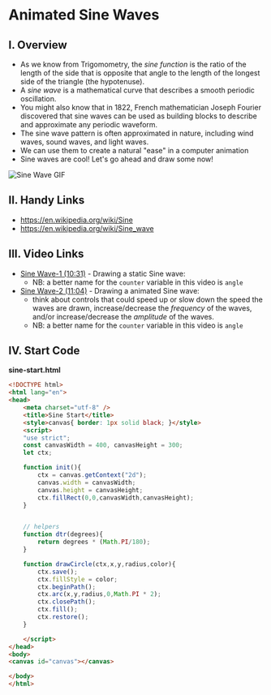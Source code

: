 # Animated Sine Waves

## I. Overview
- As we know from Trigomometry, the *sine function* is the ratio of the length of the side that is opposite that angle to the length of the longest side of the triangle (the hypotenuse).
- A *sine wave* is a mathematical curve that describes a smooth periodic oscillation. 
- You might also know that in 1822, French mathematician Joseph Fourier discovered that sine waves can be used as building blocks to describe and approximate any periodic waveform.
- The sine wave pattern is often approximated in nature, including wind waves, sound waves, and light waves.
- We can use them to create a natural "ease" in a computer animation 
- Sine waves are cool! Let's go ahead and draw some now!

![Sine Wave GIF](./_images/HW-sine-wave-example.gif)

## II. Handy Links
- https://en.wikipedia.org/wiki/Sine
- https://en.wikipedia.org/wiki/Sine_wave

## III. Video Links

- [Sine Wave-1 (10:31)](https://video.rit.edu/Watch/sine-wave-1) - Drawing a static Sine wave:
  - NB: a better name for the `counter` variable in this video is `angle`
- [Sine Wave-2 (11:04)](https://video.rit.edu/Watch/sine-wave-2) - Drawing a animated Sine wave:
  - think about controls that could speed up or slow down the speed the waves are drawn, increase/decrease the *frequency* of the waves, and/or increase/decrease the *amplitude* of the waves.
  - NB: a better name for the `counter` variable in this video is `angle`

## IV. Start Code

**sine-start.html**

```html
<!DOCTYPE html>
<html lang="en">
<head>
	<meta charset="utf-8" />
	<title>Sine Start</title>
	<style>canvas{ border: 1px solid black; }</style>
	<script>
	"use strict";
	const canvasWidth = 400, canvasHeight = 300;
	let ctx;

	function init(){
		ctx = canvas.getContext("2d");
		canvas.width = canvasWidth;
		canvas.height = canvasHeight;
		ctx.fillRect(0,0,canvasWidth,canvasHeight);
	}


	// helpers
	function dtr(degrees){
		return degrees * (Math.PI/180);
	}

	function drawCircle(ctx,x,y,radius,color){
		ctx.save();
		ctx.fillStyle = color;
		ctx.beginPath();
		ctx.arc(x,y,radius,0,Math.PI * 2);
		ctx.closePath();
		ctx.fill();
		ctx.restore();
	}

	</script>
</head>
<body>
<canvas id="canvas"></canvas>

</body>
</html>
```
